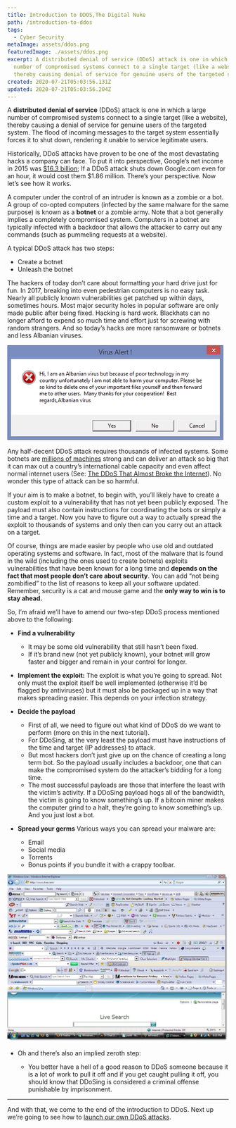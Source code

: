 ```yaml
---
title: Introduction to DDOS,The Digital Nuke
path: /introduction-to-ddos
tags:
  - Cyber Security
metaImage: assets/ddos.png
featuredImage: ./assets/ddos.png
excerpt: A distributed denial of service (DDoS) attack is one in which a large
  number of compromised systems connect to a single target (like a website),
  thereby causing denial of service for genuine users of the targeted system
created: 2020-07-21T05:03:56.131Z
updated: 2020-07-21T05:03:56.204Z
---
```

A **distributed denial of service** (DDoS) attack is one in which a large number of compromised systems connect to a single target (like a website), thereby causing a denial of service for genuine users of the targeted system. The flood of incoming messages to the target system essentially forces it to shut down, rendering it unable to service legitimate users.

Historically, DDoS attacks have proven to be one of the most devastating hacks a company can face. To put it into perspective, Google’s net income in 2015 was [$16.3 billion](https://www.statista.com/statistics/266472/googles-net-income/); If a DDoS attack shuts down Google.com even for an hour, it would cost them $1.86 million. There’s your perspective. Now let’s see how it works.

A computer under the control of an intruder is known as a zombie or a bot. A group of co-opted computers (infected by the same malware for the same purpose) is known as a **botnet** or a zombie army. Note that a bot generally implies a completely compromised system. Computers in a botnet are typically infected with a backdoor that allows the attacker to carry out any commands (such as pummeling requests at a website).

A typical DDoS attack has two steps:

* Create a botnet
* Unleash the botnet

The hackers of today don’t care about formatting your hard drive just for fun. In 2017, breaking into even pedestrian computers is no easy task. Nearly all publicly known vulnerabilities get patched up within days, sometimes hours. Most major security holes in popular software are only made public after being fixed. Hacking is hard work. Blackhats can no longer afford to expend so much time and effort just for screwing with random strangers. And so today’s hacks are more ransomware or botnets and less Albanian viruses.

![Maybe blackhats should try being more polite](assets/albanianvirus.png "Maybe blackhats should try being more polite")

Any half-decent DDoS attack requires thousands of infected systems. Some botnets are [millions of machines](https://en.wikipedia.org/wiki/Botnet) strong and can deliver an attack so big that it can max out a country’s international cable capacity and even affect normal internet users (See: [The DDoS That Almost Broke the Internet](https://blog.cloudflare.com/the-ddos-that-almost-broke-the-internet/)). No wonder this type of attack can be so harmful.

If your aim is to make a botnet, to begin with, you’ll likely have to create a custom exploit to a vulnerability that has not yet been publicly exposed. The payload must also contain instructions for coordinating the bots or simply a time and a target. Now you have to figure out a way to actually spread the exploit to thousands of systems and only then can you carry out an attack on a target.

Of course, things are made easier by people who use old and outdated operating systems and software. In fact, most of the malware that is found in the wild (including the ones used to create botnets) exploits vulnerabilities that have been known for a long time and **depends on the fact that most people don’t care about security**. You can add “not being zombified” to the list of reasons to keep all your software updated. Remember, security is a cat and mouse game and the **only way to win is to stay ahead.**

So, I’m afraid we’ll have to amend our two-step DDoS process mentioned above to the following:

* **Find a vulnerability**

  * It may be some old vulnerability that still hasn’t been fixed.
  * If it’s brand new (not yet publicly known), your botnet will grow faster and bigger and remain in your control for longer.
* **Implement the exploit:** The exploit is what you’re going to spread. Not only must the exploit itself be well implemented (otherwise it’d be flagged by antiviruses) but it must also be packaged up in a way that makes spreading easier. This depends on your infection strategy.
* **Decide the payload**

  * First of all, we need to figure out what kind of DDoS do we want to perform (more on this in the next tutorial).
  * For DDoSing, at the very least the payload must have instructions of the time and target (IP addresses) to attack.
  * But most hackers don’t just give up on the chance of creating a long term bot. So the payload usually includes a backdoor, one that can make the compromised system do the attacker’s bidding for a long time.
  * The most successful payloads are those that interfere the least with the victim’s activity. If a DDoSing payload hogs all of the bandwidth, the victim is going to know something’s up. If a bitcoin miner makes the computer grind to a halt, they’re going to know something’s up. And you just lost a bot.
* **Spread your germs** Various ways you can spread your malware are:

  * Email
  * Social media
  * Torrents
  * Bonus points if you bundle it with a crappy toolbar.

![crappy toolbar](assets/crappytoolbar.jpeg "crappy toolbar")

* Oh and there’s also an implied zeroth step:

  * You better have a hell of a good reason to DDoS someone because it is a lot of work to pull it off and if you get caught pulling it off, you should know that DDoSing is considered a criminal offense punishable by imprisonment.

- - -

And with that, we come to the end of the introduction to DDoS. Next up we’re going to see how to [launch our own DDoS attacks](https://blog.leewardslope.com/launching-ddos-attack).